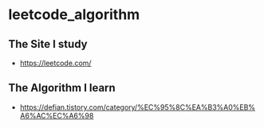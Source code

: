# leetcode_algorithm

## The Site I study
- https://leetcode.com/

## The Algorithm I learn
- https://defian.tistory.com/category/%EC%95%8C%EA%B3%A0%EB%A6%AC%EC%A6%98
